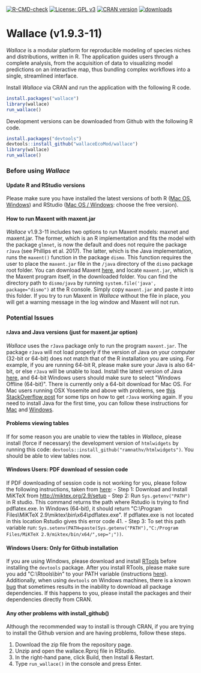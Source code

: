 [![R-CMD-check](https://github.com/wallaceEcoMod/wallace/workflows/R-CMD-check/badge.svg)](https://github.com/wallaceEcoMod/wallace/actions) [![License: GPL v3](https://img.shields.io/badge/License-GPL%20v3-blue.svg)](https://www.gnu.org/licenses/gpl-3.0) [![CRAN version](http://www.r-pkg.org/badges/version/wallace)](https://CRAN.R-project.org/package=wallace) [![downloads](https://cranlogs.r-pkg.org:443/badges/grand-total/wallace?color=orange)](https://cranlogs.r-pkg.org:443/badges/grand-total/wallace?color=orange)

# Wallace (v1.9.3-11)

*Wallace* is a modular platform for reproducible modeling of species niches and distributions, written in R. The application guides users through a complete analysis, from the acquisition of data to visualizing model predictions on an interactive map, thus bundling complex workflows into a single, streamlined interface.

Install *Wallace* via CRAN and run the application with the following R code.

```R
install.packages("wallace")
library(wallace)
run_wallace()
```

Development versions can be downloaded from Github with the following R code.

```R
install.packages("devtools")
devtools::install_github("wallaceEcoMod/wallace")
library(wallace)
run_wallace()
```

### Before using *Wallace*

#### Update R and RStudio versions
Please make sure you have installed the latest versions of both R (<a href= "https://cran.r-project.org/bin/macosx/" target="_blank">Mac OS</a>, <a href= "https://cran.r-project.org/bin/windows/base/" target="_blank">Windows</a>) and RStudio (<a href= "https://www.rstudio.com/products/rstudio/download/" target="_blank">Mac OS /  Windows</a>: choose the free version).

#### How to run Maxent with maxent.jar
*Wallace* v1.9.3-11 includes two options to run Maxent models: maxnet and maxent.jar. The former, which is an R implementation and fits the model with the package `glmnet`, is now the default and does not require the package `rJava` (see Phillips et al. 2017). The latter, which is the Java implementation, runs the `maxent()` function in the package `dismo`. This function requires the user to place the `maxent.jar` file in the `/java` directory of the `dismo` package root folder. You can download Maxent <a href="https://biodiversityinformatics.amnh.org/open_source/maxent/" target="_blank">here</a>, and locate `maxent.jar`, which is the Maxent program itself, in the downloaded folder. You can find the directory path to `dismo/java` by running `system.file('java', package="dismo")` at the R console. Simply copy `maxent.jar` and paste it into this folder. If you try to run Maxent in *Wallace* without the file in place, you will get a warning message in the log window and Maxent will not run.

### Potential Issues

#### rJava and Java versions (just for maxent.jar option)
*Wallace* uses the `rJava` package only to run the program `maxent.jar`. The package `rJava` will not load properly if the version of Java on your computer (32-bit or 64-bit) does not match that of the R installation you are using. For example, if you are running 64-bit R, please make sure your Java is also 64-bit, or else `rJava` will be unable to load. Install the latest version of Java <a href="https://java.com/en/download/manual.jsp" target="_blank">here</a>, and 64-bit Windows users should make sure to select "Windows Offline (64-bit)". There is currently only a 64-bit download for Mac OS. For Mac users running OSX Yosemite and above with problems, see <a href="https://stackoverflow.com/questions/30738974/rjava-load-error-in-rstudio-r-after-upgrading-to-osx-yosemite" target="_blank">this StackOverflow post</a> for some tips on how to get `rJava` working again. If you need to install Java for the first time, you can follow these instructions for <a href="https://www.java.com/en/download/help/mac_install.html" target="_blank">Mac</a> and <a href="https://www.java.com/en/download/help/windows_offline_download.html" target="_blank">Windows</a>.

#### Problems viewing tables
If for some reason you are unable to view the tables in *Wallace*, please install (force if necessary) the development version of `htmlwidgets` by running this code: `devtools::install_github("ramnathv/htmlwidgets")`. You should be able to view tables now.

#### Windows Users: PDF download of session code
If PDF downloading of session code is not working for you, please follow the following instructions, taken from <a href="https://github.com/rstudio/shiny-examples/issues/34" target="_blank">here</a>:
     - Step 1: Download and Install MiKTeX from http://miktex.org/2.9/setup
     - Step 2: Run `Sys.getenv("PATH")` in R studio. This command returns the path where Rstudio is trying to find pdflatex.exe. In Windows (64-bit), it should return "C:\Program Files\MiKTeX 2.9\miktex\bin\x64\pdflatex.exe". If pdflatex.exe is not located in this location Rstudio gives this error code 41.
     - Step 3: To set this path variable run: `Sys.setenv(PATH=paste(Sys.getenv("PATH"),"C:/Program Files/MiKTeX 2.9/miktex/bin/x64/",sep=";"))`.

#### Windows Users: Only for Github installation
If you are using Windows, please download and install <a href="https://cran.r-project.org/bin/windows/Rtools/" target="_blank">RTools</a> before installing the `devtools` package. After you install RTools, please make sure you add "C:\Rtools\bin" to your PATH variable (instructions <a href="https://stackoverflow.com/a/29480538/1274346" target="_blank">here</a>). Additionally, when using `devtools` on Windows machines, there is a known <a href="https://github.com/r-lib/devtools/issues/1298" target="_blank">bug</a> that sometimes results in the inability to download all package dependencies. If this happens to you, please install the packages and their dependencies directly from CRAN.

#### Any other problems with install_github()
Although the recommended way to install is through CRAN, if you are trying to install the Github version and are having problems, follow these steps.
 1. Download the zip file from the repository page.
 2. Unzip and open the wallace.Rproj file in RStudio.
 3. In the right-hand pane, click Build, then Install & Restart.
 4. Type `run_wallace()` in the console and press Enter.

